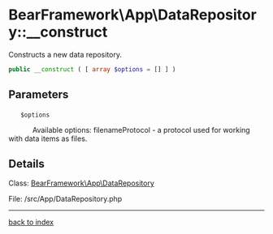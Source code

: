 # BearFramework\App\DataRepository::__construct

Constructs a new data repository.

```php
public __construct ( [ array $options = [] ] )
```

## Parameters

&nbsp;&nbsp;&nbsp;&nbsp;&nbsp;&nbsp;`$options`

&nbsp;&nbsp;&nbsp;&nbsp;&nbsp;&nbsp;&nbsp;&nbsp;&nbsp;&nbsp;&nbsp;&nbsp;Available options: filenameProtocol - a protocol used for working with data items as files.

## Details

Class: [BearFramework\App\DataRepository](bearframework.app.datarepository.class.md)

File: /src/App/DataRepository.php

---

[back to index](index.md)

